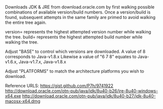 Downloads JDK & JRE from download.oracle.com by first walking possible combinations of available version/build numbers.
Once a version/build is found, subsequent attempts in the same family are primed to avoid walking the entire tree again.
 
version=<x> represents the highest attempted version number while walking the tree.
build=<y> represents the highest attempted build number while walking the tree.

Adjust "BASE" to control which versions are downloaded.  A value of 8 corresponds to Java-v1.8.x
Likewise a value of "6 7 8" equates to Java-v1.6.x, Java-v1.7.x, Java-v1.8.x

Adjust "PLATFORMS" to match the architecture platforms you wish to download.

Reference URLS:
https://gist.github.com/P7h/9741922
http://download.oracle.com/otn-pub/java/jdk/8u40-b26/jre-8u40-windows-x64.exe
http://download.oracle.com/otn-pub/java/jdk/8u40-b27/jdk-8u40-macosx-x64.dmg



